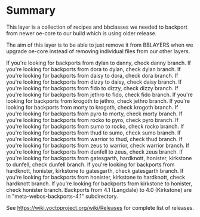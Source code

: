 # Summary

This layer is a collection of recipes and bbclasses we needed to backport
from newer oe-core to our build which is using older release.

The aim of this layer is to be able to just remove it from BBLAYERS when we
upgrade oe-core instead of removing individual files from our other layers.

If you're looking for backports from dylan to danny, check danny branch.
If you're looking for backports from dora to dylan, check dylan branch.
If you're looking for backports from daisy to dora, check dora branch.
If you're looking for backports from dizzy to daisy, check daisy branch.
If you're looking for backports from fido to dizzy, check dizzy branch.
If you're looking for backports from jethro to fido, check fido branch.
If you're looking for backports from krogoth to jethro, check jethro branch.
If you're looking for backports from morty to krogoth, check krogoth branch.
If you're looking for backports from pyro to morty, check morty branch.
If you're looking for backports from rocko to pyro, check pyro branch.
If you're looking for backports from sumo to rocko, check rocko branch.
If you're looking for backports from thud to sumo, check sumo branch.
If you're looking for backports from warrior to thud, check thud branch.
If you're looking for backports from zeus to warrior, check warrior branch.
If you're looking for backports from dunfell to zeus, check zeus branch.
If you're looking for backports from gatesgarth, hardknott, honister, kirkstone to dunfell, check dunfell branch.
If you're looking for backports from hardknott, honister, kirkstone to gatesgarth, check gatesgarth branch.
If you're looking for backports from honister, kirkstone to hardknott, check hardknott branch.
If you're looking for backports from kirkstone to honister, check honister branch.
Backports from 4.1 (Langdale) to 4.0 (Kirkstone) are in "meta-webos-backports-4.1" subdirectory.

See https://wiki.yoctoproject.org/wiki/Releases for complete list of releases.
